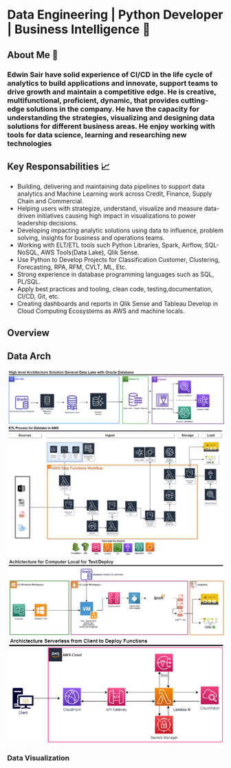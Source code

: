 # Data Engineering | Python Developer | Business Intelligence :rocket:

## About Me :raising_hand:
### Edwin Sair have solid experience of CI/CD in the life cycle of analytics to build applications and innovate,  support teams to drive growth and maintain a competitive edge. He is  creative, multifunctional, proficient, dynamic, that provides cutting-edge solutions in the company. He have the capacity for understanding the strategies, visualizing and designing data solutions for different business areas. He enjoy working with tools for data science, learning and researching new technologies

## Key Responsabilities :chart_with_upwards_trend:
- Building, delivering and maintaining data pipelines to support data analytics and Machine Learning work across Credit, Finance, Supply Chain and Commercial.
- Helping users with strategize, understand, visualize and measure data-driven initiatives causing high impact in visualizations to power leadership decisions.
- Developing impacting analytic solutions using data to influence, problem solving, insights for business and operations teams.
- Working with ELT/ETL tools such Python Libraries, Spark, Airflow, SQL-NoSQL, AWS Tools(Data Lake), Qlik Sense.
- Use Python to Develop Projects for Classification Customer, Clustering, Forecasting, RPA, RFM,  CVLT,  ML, Etc.
- Strong experience in database programming languages such as SQL, PL/SQL.
- Apply best practices and tooling, clean code, testing,documentation, CI/CD, Git, etc.
- Creating dashboards and reports in Qlik Sense and Tableau
Develop in Cloud Computing Ecosystems as AWS and machine locals.



## Overview

## Data Arch
![Example1 dashboard image](ARCH_DMS_Aurora.png)
![Example2 dashboard image](ARCH_1_Demo_External_Data.png)
![Example3 dashboard image](ARCH_2_Local.png)
![Example4 dashboard image](ARCH_3_Serverless_Deploy_Functions.png)

### Data Visualization